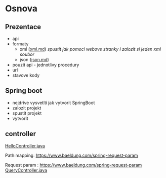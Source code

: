 # Osnova

## Prezentace

- api
- formaty
    - xml ([xml.md](xml.md))  *spustit jak pomoci webove stranky i zalozit si jeden xml soubor*
    - json ([json.md](json.md))
- pouzit api - jednotlivy procedury
- url
- stavove kody

## Spring boot

- nejdrive vysvetlti jak vytvorit SpringBoot
- zalozit projekt
- spustit projekt
- vytvorit

## controller

[HelloController.java](..%2F..%2F..%2F..%2Feasy_example%2Fsrc%2Fmain%2Fjava%2Fcom%2Fengeto%2Feasy_example%2Fcontroler%2FHelloController.java)

Path mapping: https://www.baeldung.com/spring-request-param

Request param : https://www.baeldung.com/spring-request-param
[QueryController.java](..%2F..%2F..%2F..%2Feasy_example%2Fsrc%2Fmain%2Fjava%2Fcom%2Fengeto%2Feasy_example%2Fquery%2FQueryController.java)
